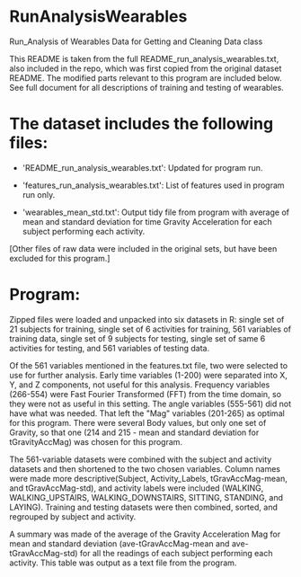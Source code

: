 # RunAnalysisWearables
Run_Analysis of Wearables Data for Getting and Cleaning Data class

This README is taken from the full README_run_analysis_wearables.txt, also included in the repo, which was first copied from the original dataset README. The modified parts relevant to this program are included below. See full document for all descriptions of training and testing of wearables.

The dataset includes the following files:
=========================================

- 'README_run_analysis_wearables.txt': Updated for program run.

- 'features_run_analysis_wearables.txt': List of features used in program run only.

- 'wearables_mean_std.txt': Output tidy file from program with average of mean and standard deviation for time Gravity Acceleration for each subject performing each activity.

[Other files of raw data were included in the original sets, but have been excluded for this program.]


Program:
========

Zipped files were loaded and unpacked into six datasets in R: single set of 21 subjects for training, single set of 6 activities for training, 561 variables of training data, single set of 9 subjects for testing, single set of same 6 activities for testing, and 561 variables of testing data. 

Of the 561 variables mentioned in the features.txt file, two were selected to use for further analysis. Early time variables (1-200) were separated into X, Y, and Z components, not useful for this analysis. Frequency variables (266-554) were Fast Fourier Transformed (FFT) from the time domain, so they were not as useful in this setting. The angle variables (555-561) did not have what was needed. That left the "Mag" variables (201-265) as optimal for this program. There were several Body values, but only one set of Gravity, so that one (214 and 215 - mean and standard deviation for tGravityAccMag) was chosen for this program.

The 561-variable datasets were combined with the subject and activity datasets and then shortened to the two chosen variables. Column names were made more descriptive(Subject, Activity_Labels, tGravAccMag-mean, and tGravAccMag-std), and activity labels were included (WALKING, WALKING_UPSTAIRS, WALKING_DOWNSTAIRS, SITTING, STANDING, and LAYING). Training and testing datasets were then combined, sorted, and regrouped by subject and activity.

A summary was made of the average of the Gravity Acceleration Mag for mean and standard deviation (ave-tGravAccMag-mean and ave-tGravAccMag-std) for all the readings of each subject performing each activity. This table was output as a text file from the program.
